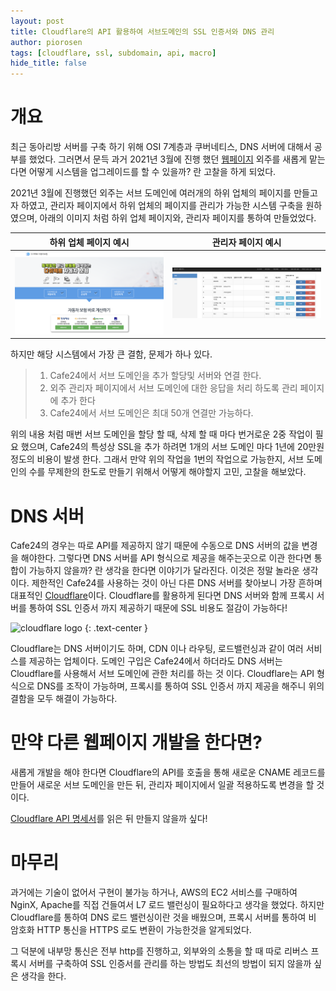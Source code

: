 ```yaml
---
layout: post
title: Cloudflare의 API 활용하여 서브도메인의 SSL 인증서와 DNS 관리
author: piorosen
tags: [cloudflare, ssl, subdomain, api, macro]
hide_title: false
---
```


# 개요
최근 동아리방 서버를 구축 하기 위해 OSI 7계층과 쿠버네티스, DNS 서버에 대해서 공부를 했었다. 그러면서 문득 과거 2021년 3월에 진행 했던 [웹페이지](http://directfyou.com) 외주를 새롭게 맡는다면 어떻게 시스템을 업그레이드를 할 수 있을까? 란 고찰을 하게 되었다.

2021년 3월에 진행했던 외주는 서브 도메인에 여러개의 하위 업체의 페이지를 만들고자 하였고, 관리자 페이지에서 하위 업체의 페이지를 관리가 가능한 시스템 구축을 원하였으며, 아래의 이미지 처럼 하위 업체 페이지와, 관리자 페이지를 통하여 만들었었다.

하위 업체 페이지 예시|관리자 페이지 예시
:---:|:---:
![이미지1](/assets/img/post/2021-10-26-subdomain.png)|![이미지1](/assets/img/post/2021-10-26-manage.png)

하지만 해당 시스템에서 가장 큰 결함, 문제가 하나 있다. 

> 1. Cafe24에서 서브 도메인을 추가 할당및 서버와 연결 한다.
> 2. 외주 관리자 페이지에서 서브 도메인에 대한 응답을 처리 하도록 관리 페이지에 추가 한다
> 3. Cafe24에서 서브 도메인은 최대 50개 연결만 가능하다.

위의 내용 처럼 매번 서브 도메인을 할당 할 때, 삭제 할 때 마다 번거로운 2중 작업이 필요 했으며, Cafe24의 특성상 SSL을 추가 하려면 1개의 서브 도메인 마다 1년에 20만원 정도의 비용이 발생 한다. 그래서 만약 위의 작업을 1번의 작업으로 가능한지, 서브 도메인의 수를 무제한의 한도로 만들기 위해서 어떻게 해야할지 고민, 고찰을 해보았다.

# DNS 서버

Cafe24의 경우는 따로 API를 제공하지 않기 때문에 수동으로 DNS 서버의 값을 변경을 해야한다. 그렇다면 DNS 서버를 API 형식으로 제공을 해주는곳으로 이관 한다면 통합이 가능하지 않을까? 란 생각을 한다면 이야기가 달라진다. 이것은 정말 놀라운 생각이다. 제한적인 Cafe24를 사용하는 것이 아닌 다른 DNS 서버를 찾아보니 가장 흔하며 대표적인 [Cloudflare](https://www.cloudflare.com/)이다. Cloudflare를 활용하게 된다면 DNS 서버와 함께 프록시 서버를 통하여 SSL 인증서 까지 제공하기 때문에 SSL 비용도 절감이 가능하다!

<img src="https://www.cloudflare.com/img/logo-cloudflare-dark.svg" alt="cloudflare logo" width="60%"/>
{: .text-center }

Cloudflare는 DNS 서버이기도 하며, CDN 이나 라우팅, 로드밸런싱과 같이 여러 서비스를 제공하는 업체이다. 도메인 구입은 Cafe24에서 하더라도 DNS 서버는 Cloudflare를 사용해서 서브 도메인에 관한 처리를 하는 것 이다. Cloudflare는 API 형식으로 DNS를 조작이 가능하며, 프록시를 통하여 SSL 인증서 까지 제공을 해주니 위의 결함을 모두 해결이 가능하다.

# 만약 다른 웹페이지 개발을 한다면?

새롭게 개발을 해야 한다면 Cloudflare의 API를 호출을 통해 새로운 CNAME 레코드를 만들어 새로운 서브 도메인을 만든 뒤, 관리자 페이지에서 일괄 적용하도록 변경을 할 것이다.

[Cloudflare API 명세서](https://api.cloudflare.com/#getting-started-requests)를 읽은 뒤 만들지 않을까 싶다!

# 마무리

과거에는 기술이 없어서 구현이 불가능 하거나, AWS의 EC2 서비스를 구매하여 NginX, Apache를 직접 건들여서 L7 로드 밸런싱이 필요하다고 생각을 했었다. 하지만 Cloudflare를 통하여 DNS 로드 밸런싱이란 것을 배웠으며, 프록시 서버를 통하여 비 암호화 HTTP 통신을 HTTPS 로도 변환이 가능한것을 알게되었다.

그 덕분에 내부망 통신은 전부 http를 진행하고, 외부와의 소통을 할 때 따로 리버스 프록시 서버를 구축하여 SSL 인증서를 관리를 하는 방법도 최선의 방법이 되지 않을까 싶은 생각을 한다.